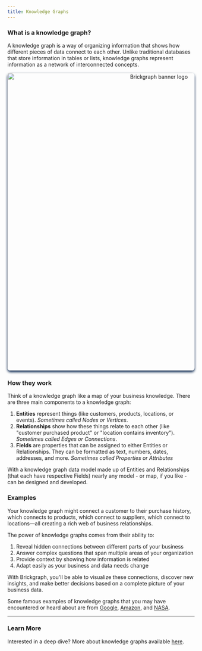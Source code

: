 ```yaml
---
title: Knowledge Graphs
---
```


### What is a knowledge graph?

A knowledge graph is a way of organizing information that shows how different pieces of data connect to each other. Unlike traditional databases that store information in tables or lists, knowledge graphs represent information as a network of interconnected concepts.

<p align="center">
 <img src="/img/screenshots/docs-kg-example.png" alt="Brickgraph banner logo" width="800" style="border-radius: 8px; box-shadow: 0 4px 6px #0f2b53">
</p>

### How they work

Think of a knowledge graph like a map of your business knowledge. There are three main components to a knowledge graph:

1. **Entities** represent things (like customers, products, locations, or events). _Sometimes called Nodes or Vertices_.
2. **Relationships** show how these things relate to each other (like "customer purchased product" or "location contains inventory"). _Sometimes called Edges or Connections_.
3. **Fields** are properties that can be assigned to either Entities or Relationships. They can be formatted as text, numbers, dates, addresses, and more. _Sometimes called Properties or Attributes_

With a knowledge graph data model made up of Entities and Relationships (that each have respective Fields) nearly any model - or map, if you like - can be designed and developed.

### Examples

Your knowledge graph might connect a customer to their purchase history, which connects to products, which connect to suppliers, which connect to locations—all creating a rich web of business relationships.

The power of knowledge graphs comes from their ability to:

1. Reveal hidden connections between different parts of your business
2. Answer complex questions that span multiple areas of your organization
3. Provide context by showing how information is related
4. Adapt easily as your business and data needs change

With Brickgraph, you'll be able to visualize these connections, discover new insights, and make better decisions based on a complete picture of your business data.

Some famous examples of knowledge graphs that you may have encountered or heard about are from <a href="https://support.google.com/knowledgepanel/answer/9787176?hl=en" target="_blank">Google</a>, <a href="https://www.amazon.science/blog/building-commonsense-knowledge-graphs-to-aid-product-recommendation" target="_blank">Amazon</a>, and <a href="https://www.nasa.gov/general/knowledge-management-km-resources/" target="_blank">NASA</a>.

---

### Learn More

Interested in a deep dive? More about knowledge graphs available <a href="https://neo4j.com/blog/knowledge-graph/what-is-knowledge-graph" target="_blank">here</a>.
